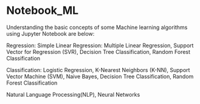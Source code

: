 # Notebook_ML

Understanding the basic concepts of some Machine learning algorithms using Jupyter Notebook are below:

Regression:
Simple Linear Regression:
Multiple Linear Regression,
Support Vector for Regression (SVR),
Decision Tree Classification,
Random Forest Classification

Classification:
Logistic Regression,
K-Nearest Neighbors (K-NN),
Support Vector Machine (SVM),
Naive Bayes,
Decision Tree Classification,
Random Forest Classification

Natural Language Processing(NLP),
Neural Networks
